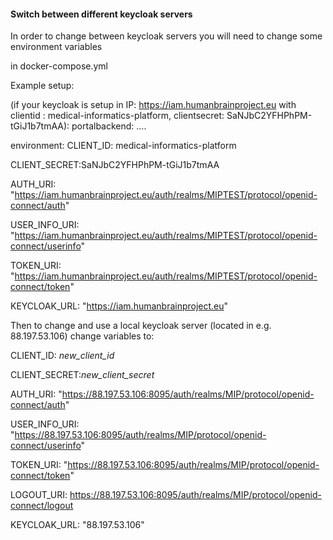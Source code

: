 #### Switch between different keycloak servers 
In order to change between keycloak servers you will need to change some environment variables  

in docker-compose.yml 

Example setup: 

(if your keycloak is setup in IP: https://iam.humanbrainproject.eu with clientid : medical-informatics-platform, clientsecret: SaNJbC2YFHPhPM-tGiJ1b7tmAA): 
portalbackend: 
…. 

environment: 
CLIENT_ID: medical-informatics-platform 

CLIENT_SECRET:SaNJbC2YFHPhPM-tGiJ1b7tmAA 

AUTH_URI: "https://iam.humanbrainproject.eu/auth/realms/MIPTEST/protocol/openid-connect/auth" 

USER_INFO_URI: "https://iam.humanbrainproject.eu/auth/realms/MIPTEST/protocol/openid-connect/userinfo" 

TOKEN_URI: "https://iam.humanbrainproject.eu/auth/realms/MIPTEST/protocol/openid-connect/token" 

KEYCLOAK_URL: "https://iam.humanbrainproject.eu" 



Then to change and use a local keycloak server (located in e.g. 88.197.53.106) change variables to: 

CLIENT_ID: *new_client_id* 

CLIENT_SECRET:*new_client_secret* 

AUTH_URI: "https://88.197.53.106:8095/auth/realms/MIP/protocol/openid-connect/auth" 

USER_INFO_URI: "https://88.197.53.106:8095/auth/realms/MIP/protocol/openid-connect/userinfo" 

TOKEN_URI: "https://88.197.53.106:8095/auth/realms/MIP/protocol/openid-connect/token" 

LOGOUT_URI: https://88.197.53.106:8095/auth/realms/MIP/protocol/openid-connect/logout 

KEYCLOAK_URL: "88.197.53.106" 